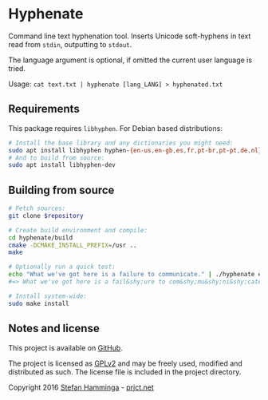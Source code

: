 # Hyphenate

Command line text hyphenation tool. Inserts Unicode soft-hyphens in text read from `stdin`, outputting to `stdout`.

The language argument is optional, if omitted the current user language is tried.

Usage: `cat text.txt | hyphenate [lang_LANG] > hyphenated.txt`

## Requirements

This package requires `libhyphen`. For Debian based distributions:

```bash
# Install the base library and any dictionaries you might need:
sudo apt install libhyphen hyphen-{en-us,en-gb,es,fr,pt-br,pt-pt,de,nl}
# And to build from source:
sudo apt install libhyphen-dev
```

## Building from source

```bash
# Fetch sources:
git clone $repository

# Create build environment and compile:
cd hyphenate/build
cmake -DCMAKE_INSTALL_PREFIX=/usr ..
make

# Optionally run a quick test:
echo "What we've got here is a failure to communicate." | ./hyphenate en_US
#=> What we've got here is a fail&shy;ure to com&shy;mu&shy;ni&shy;cate.

# Install system-wide:
sudo make install
```

## Notes and license

This project is available on [GitHub](https://github.com/StefanHamminga/hyphenate).

The project is licensed as [GPLv2](https://www.gnu.org/licenses/old-licenses/gpl-2.0.html) and may be freely used, modified and distributed as such. The license file is included in the project directory.

Copyright 2016 [Stefan Hamminga](mailto:stefan@prjct.net) - [prjct.net](https://prjct.net)
